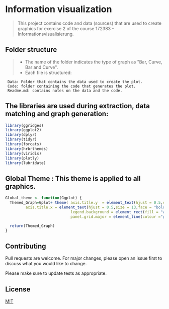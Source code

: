 # Information visualization

> This project contains code and data (sources) that are used to create graphics for exercise 2 of the course 172383 - Informationsvisualisierung.
 
## Folder structure

>- The name of the folder indicates the type of graph as "Bar, Curve, Bar and Curve". 
>- Each file is structured:

     Data: Folder that contains the data used to create the plot.
     Code: folder containing the code that generates the plot.
     Readme.md: contains notes on the data and the code.                   


## The libraries are used during extraction, data matching and graph generation: 

```r
library(ggridges)
library(ggplot2)
library(dplyr)
library(tidyr)
library(forcats)
library(hrbrthemes)
library(viridis)
library(plotly)
library(lubridate)

```
## Global Theme : This theme is applied to all graphics.

```r
Global_theme <- function(Ggplot) {
  Themed_Graph=Gplot+ theme( axis.title.y  = element_text(hjust = 0.5,size = 13,face = "bold"),
         axis.title.x = element_text(hjust = 0.5,size = 13,face = "bold"),  plot.title = element_text(hjust = 0.5, family = "Arial",face = "bold",size = 17),
                             legend.background = element_rect(fill = "white",colour = "grey",size = 2),
                             panel.grid.major = element_line(colour ="grey70" ,size = 0.1))

  return(Themed_Graph)
}

```

## Contributing
Pull requests are welcome. For major changes, please open an issue first to discuss what you would like to change.

Please make sure to update tests as appropriate.

## License
[MIT](https://choosealicense.com/licenses/mit/)
